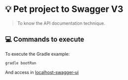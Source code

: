 # :bulb: Pet project to Swagger V3

> To know the API documentation technique.

## :computer: Commands to execute

To execute the Gradle example:

```
gradle bootRun
```

And access in [localhost-swagger-ui](http://localhost:8080/swagger-ui/)